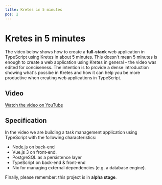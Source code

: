 ```yaml
---
title: Kretes in 5 minutes
pos: 2
---
```

# Kretes in 5 minutes

The video below shows how to create a **full-stack** web application in TypeScript using Kretes in about 5 minutes. This doesn't mean 5 minutes is enough to create a web application using Kretes in general - the video was edited for conciseness. The intention is to provide a dense introduction showing what's possibe in Kretes and how it can help you be more productive when creating web applications in TypeScript.

## Video

[Watch the video on YouTube](https://www.youtube.com/watch?v=BfcwZgPHwKk)

## Specification

In the video we are building a task management application using TypeScript with the following characteristics:
* Node.js on back-end
* Vue.js 3 on front-end.
* PostgreSQL as a persistence layer
* TypeScript on back-end & front-end
* Nix for managing external dependencies (e.g. a database engine).

Finally, please remember: this project is in **alpha stage**.




